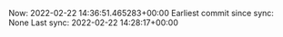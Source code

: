 Now: 2022-02-22 14:36:51.465283+00:00 Earliest commit since sync: None Last sync: 2022-02-22 14:28:17+00:00
